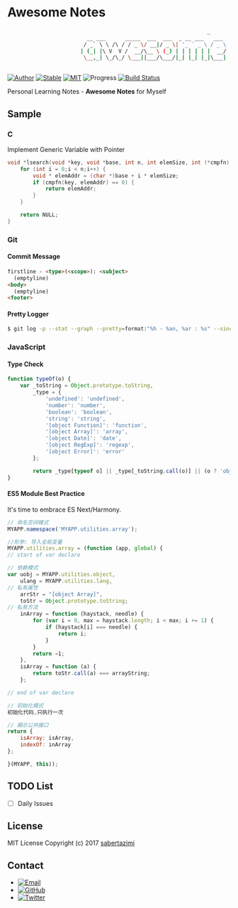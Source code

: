# Awesome Notes

```sh
                                                               _            
                         __ ___      _____  ___  ___  _ __ ___   ___   _ __   ___ | |_ ___  ___ 
                        / _` \ \ /\ / / _ \/ __|/ _ \| '_ ` _ \ / _ \ | '_ \ / _ \| __/ _ \/ __|
                       | (_| |\ V  V /  __/\__ \ (_) | | | | | |  __/ | | | | (_) | ||  __/\__ \
                        \__,_| \_/\_/ \___||___/\___/|_| |_| |_|\___| |_| |_|\___/ \__\___||___/
                                                                            
```

[![Author](https://img.shields.io/badge/author-sabertazimi-lightgrey.svg)](https://github.com/sabertazimi)
[![Stable](https://img.shields.io/badge/stability-stable-brightgreen.svg)](https://github.com/sabertazimi/Awesome-Notes)
[![MIT](https://img.shields.io/badge/license-mit-brightgreen.svg)](https://raw.githubusercontent.com/sabertazimi/Awesome-Notes/master/LICENSE)
![Progress](http://progressed.io/bar/24?title=learning)
[![Build Status](https://travis-ci.org/sabertazimi/awesome-notes.svg?branch=master)](https://travis-ci.org/sabertazimi/awesome-notes)

Personal Learning Notes - **Awesome Notes** for Myself

## Sample

### C

Implement Generic Variable with Pointer

```c
void *lsearch(void *key, void *base, int n, int elemSize, int (*cmpfn)(void *, void *)) {
    for (int i = 0;i < n;i++) {
        void * elemAddr = (char *)base + i * elemSize;
        if (cmpfn(key, elemAddr) == 0) {
            return elemAddr;
        }
    }

    return NULL;
}
```

### Git

#### Commit Message

```html
firstline - <type>(<scope>): <subject>
  (emptyline)
<body>
  (emptyline)
<footer>
```

#### Pretty Logger

```bash
$ git log -p --stat --graph --pretty=format:"%h - %an, %ar : %s" --since=2.weeks path_name
```

### JavaScript

#### Type Check

```js
function typeOf(o) {
    var _toString = Object.prototype.toString,
        _type = {
            'undefined': 'undefined',
            'number': 'number',
            'boolean': 'boolean',
            'string': 'string',
            '[object Function]': 'function',
            '[object Array]': 'array',
            '[object Date]': 'date',
            '[object RegExp]': 'regexp',
            '[object Error]': 'error'
        };

        return _type[typeof o] || _type[_toString.call(o)] || (o ? 'object' : 'null');
}
```

#### ES5 Module Best Practice

It's time to embrace ES Next/Harmony.

```js
// 命名空间模式
MYAPP.namespace('MYAPP.utilities.array');

//形参: 导入全局变量
MYAPP.utilities.array = (function (app, global) {
// start of var declare

// 依赖模式
var uobj = MYAPP.utilities.object,
    ulang = MYAPP.utilities.lang,
// 私有属性
    arrStr = "[object Array]",
    toStr = Object.prototype.toString;
// 私有方法
    inArray = function (haystack, needle) {
        for (var i = 0, max = haystack.length; i < max; i += 1) {
            if (haystack[i] === needle) {
                return i;
            }
        }
        return −1;
    },
    isArray = function (a) {
        return toStr.call(a) === arrayString;
    };

// end of var declare

// 初始化模式
初始化代码,只执行一次

// 揭示公共接口
return {
    isArray: isArray,
    indexOf: inArray
};

}(MYAPP, this));
```

## TODO List

- [ ] Daily Issues

## License

MIT License Copyright (c) 2017 [sabertazimi](https://github.com/sabertazimi)

## Contact

-   [![Email](https://img.shields.io/badge/mailto-sabertazimi-brightgreen.svg?style=flat-square)](mailto:sabertazimi@gmail.com)
-   [![GitHub](https://img.shields.io/badge/contact-github-000000.svg?style=flat-square)](https://github.com/sabertazimi)
-   [![Twitter](https://img.shields.io/badge/contact-twitter-blue.svg?style=flat-square)](https://twitter.com/sabertazimi)

